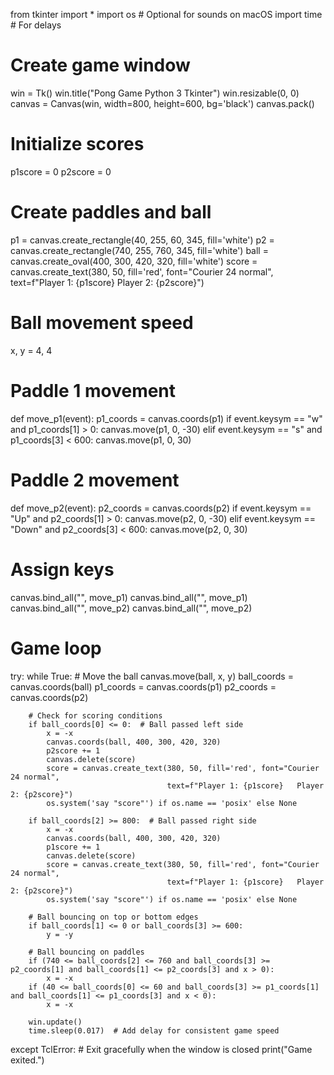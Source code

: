 from tkinter import *
import os  # Optional for sounds on macOS
import time  # For delays

# Create game window
win = Tk()
win.title("Pong Game Python 3 Tkinter")
win.resizable(0, 0)
canvas = Canvas(win, width=800, height=600, bg='black')
canvas.pack()

# Initialize scores
p1score = 0
p2score = 0

# Create paddles and ball
p1 = canvas.create_rectangle(40, 255, 60, 345, fill='white')
p2 = canvas.create_rectangle(740, 255, 760, 345, fill='white')
ball = canvas.create_oval(400, 300, 420, 320, fill='white')
score = canvas.create_text(380, 50, fill='red', font="Courier 24 normal",
                           text=f"Player 1: {p1score}   Player 2: {p2score}")

# Ball movement speed
x, y = 4, 4

# Paddle 1 movement
def move_p1(event):
    p1_coords = canvas.coords(p1)
    if event.keysym == "w" and p1_coords[1] > 0:
        canvas.move(p1, 0, -30)
    elif event.keysym == "s" and p1_coords[3] < 600:
        canvas.move(p1, 0, 30)

# Paddle 2 movement
def move_p2(event):
    p2_coords = canvas.coords(p2)
    if event.keysym == "Up" and p2_coords[1] > 0:
        canvas.move(p2, 0, -30)
    elif event.keysym == "Down" and p2_coords[3] < 600:
        canvas.move(p2, 0, 30)

# Assign keys
canvas.bind_all("<KeyPress-w>", move_p1)
canvas.bind_all("<KeyPress-s>", move_p1)
canvas.bind_all("<KeyPress-Up>", move_p2)
canvas.bind_all("<KeyPress-Down>", move_p2)

# Game loop
try:
    while True:
        # Move the ball
        canvas.move(ball, x, y)
        ball_coords = canvas.coords(ball)
        p1_coords = canvas.coords(p1)
        p2_coords = canvas.coords(p2)

        # Check for scoring conditions
        if ball_coords[0] <= 0:  # Ball passed left side
            x = -x
            canvas.coords(ball, 400, 300, 420, 320)
            p2score += 1
            canvas.delete(score)
            score = canvas.create_text(380, 50, fill='red', font="Courier 24 normal",
                                       text=f"Player 1: {p1score}   Player 2: {p2score}")
            os.system('say "score"') if os.name == 'posix' else None

        if ball_coords[2] >= 800:  # Ball passed right side
            x = -x
            canvas.coords(ball, 400, 300, 420, 320)
            p1score += 1
            canvas.delete(score)
            score = canvas.create_text(380, 50, fill='red', font="Courier 24 normal",
                                       text=f"Player 1: {p1score}   Player 2: {p2score}")
            os.system('say "score"') if os.name == 'posix' else None

        # Ball bouncing on top or bottom edges
        if ball_coords[1] <= 0 or ball_coords[3] >= 600:
            y = -y

        # Ball bouncing on paddles
        if (740 <= ball_coords[2] <= 760 and ball_coords[3] >= p2_coords[1] and ball_coords[1] <= p2_coords[3] and x > 0):
            x = -x
        if (40 <= ball_coords[0] <= 60 and ball_coords[3] >= p1_coords[1] and ball_coords[1] <= p1_coords[3] and x < 0):
            x = -x

        win.update()
        time.sleep(0.017)  # Add delay for consistent game speed
except TclError:
    # Exit gracefully when the window is closed
    print("Game exited.")

